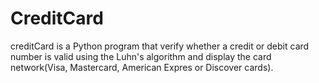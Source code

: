 # CreditCard
creditCard is a Python program that verify whether a credit or debit card number is valid using the Luhn's algorithm and display the card network(Visa, Mastercard, American Expres or Discover cards).
